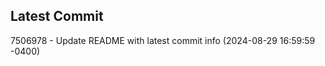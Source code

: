 
## Latest Commit
7506978 - Update README with latest commit info (2024-08-29 16:59:59 -0400) <Yunxi-Zhou>
